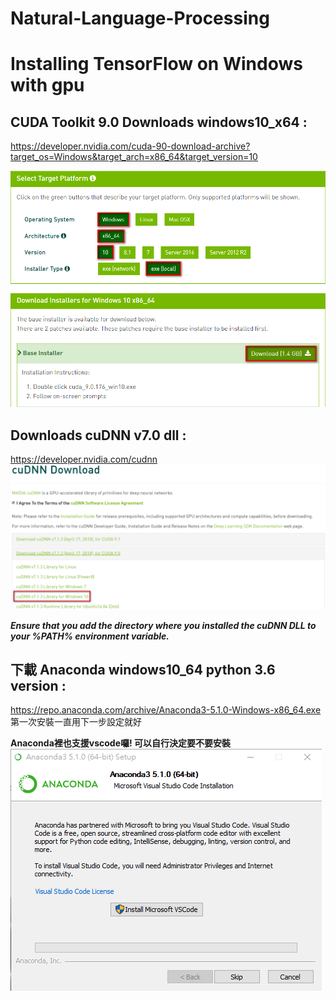 # Natural-Language-Processing
# Installing TensorFlow on Windows with gpu

## CUDA Toolkit 9.0 Downloads windows10_x64 :<br/> ##
https://developer.nvidia.com/cuda-90-download-archive?target_os=Windows&target_arch=x86_64&target_version=10<br/>

![](https://github.com/Tai-liang-Zhou/Natural-Language-Processing/blob/master/2018-05-10_144237.png)


## Downloads cuDNN v7.0 dll :<br/> ##
https://developer.nvidia.com/cudnn
![](https://github.com/Tai-liang-Zhou/Natural-Language-Processing/blob/master/2018-05-10_150151.png)

***Ensure that you add the directory where you installed the cuDNN DLL to your %PATH% environment variable.***


## 下載 Anaconda windows10_64 python 3.6 version :<br/> ##
https://repo.anaconda.com/archive/Anaconda3-5.1.0-Windows-x86_64.exe 第一次安裝一直用下一步設定就好 <br/>

**Anaconda裡也支援vscode囉! 可以自行決定要不要安裝<br/>**
![](https://github.com/Tai-liang-Zhou/Natural-Language-Processing/blob/master/2018-05-10_152212.png)
